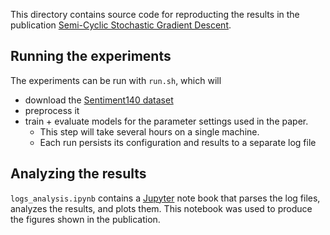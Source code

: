 This directory contains source code for reproducting the results in the
publication
[Semi-Cyclic Stochastic Gradient Descent](https://arxiv.org/abs/1904.10120).

## Running the experiments

The experiments can be run with `run.sh`, which will

* download the [Sentiment140 dataset](http://help.sentiment140.com/for-students)
* preprocess it
* train + evaluate models for the parameter settings used in the paper.
  * This step will take several hours on a single machine.
  * Each run persists its configuration and results to a separate log file


## Analyzing the results

`logs_analysis.ipynb` contains a [Jupyter](https://jupyter.org/index.html) note
book that parses the log files, analyzes the results, and plots them. This
notebook was used to produce the figures shown in the publication.
